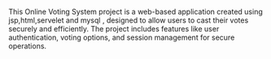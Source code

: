 This Online Voting System project is a web-based application created using jsp,html,servelet and mysql , designed to allow users to cast their votes securely and efficiently. The project includes features like user authentication, voting options, and session management for secure operations.
